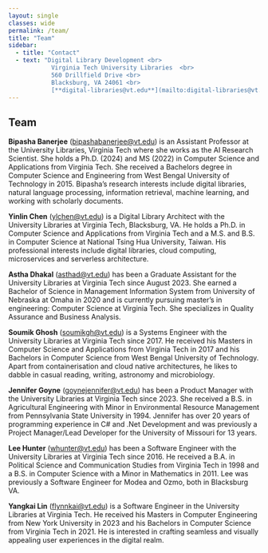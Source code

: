 ```yaml
---
layout: single
classes: wide
permalink: /team/
title: "Team"
sidebar:
  - title: "Contact"
  - text: "Digital Library Development <br>
            Virginia Tech University Libraries  <br>
            560 Drillfield Drive <br> 
            Blacksburg, VA 24061 <br>  
            [**digital-libraries@vt.edu**](mailto:digital-libraries@vt.edu)"
---
```

## Team

**Bipasha Banerjee** (<bipashabanerjee@vt.edu>) is an Assistant Professor at the University Libraries, Virginia Tech where she works as the AI Research Scientist. She holds a Ph.D. (2024) and MS (2022) in Computer Science and Applications from Virginia Tech. She received a Bachelors degree in Computer Science and Engineering from West Bengal University of Technology in 2015. Bipasha’s research interests include digital libraries, natural language processing, information retrieval, machine learning, and working with scholarly documents.

**Yinlin Chen** (<ylchen@vt.edu>) is a Digital Library Architect with the University Libraries at Virginia Tech, Blacksburg, VA. He holds a Ph.D. in Computer Science and Applications from Virginia Tech and a M.S. and B.S. in Computer Science at National Tsing Hua University, Taiwan. His professional interests include digital libraries, cloud computing, microservices and serverless architecture.

**Astha Dhakal**  (<asthad@vt.edu>) has been a Graduate Assistant for the University Libraries at Virginia Tech since August 2023. She earned a Bachelor of Science in Management Information System from University of Nebraska at Omaha in 2020 and is currently pursuing master’s in engineering: Computer Science at Virginia Tech. She specializes in Quality Assurance and Business Analysis. 

**Soumik Ghosh** (<soumikgh@vt.edu>) is a Systems Engineer with the University Libraries at Virginia Tech since 2017. He received his Masters in Computer Science and Applications from Virginia Tech in 2017 and his Bachelors in Computer Science from West Bengal University of Technology. Apart from containerisation and cloud native architectures, he likes to dabble in casual reading, writing, astronomy and microbiology.

**Jennifer Goyne** (<goynejennifer@vt.edu>) has been a Product Manager with the University Libraries at Virginia Tech since 2023. She received a B.S. in Agricultural Engineering with Minor in Environmental Resource Management from Pennsylvania State University in 1994. Jennifer has over 20 years of programming experience in C# and .Net Development and was previously a Project Manager/Lead Developer for the University of Missouri for 13 years.

**Lee Hunter** (<whunter@vt.edu>) has been a Software Engineer with the University Libraries at Virginia Tech since 2016. He received a B.A. in Political Science and Communication Studies from Virginia Tech in 1998 and a B.S. in Computer Science with a Minor in Mathematics in 2011. Lee was previously a Software Engineer for Modea and Ozmo, both in Blacksburg VA.

**Yangkai Lin** (flynnkai@vt.edu)  is a Software Engineer in the University Libraries at Virginia Tech. He received his Masters in Computer Engineering from New York University in 2023 and his Bachelors in Computer Science from Virginia Tech in 2021. He is interested in crafting seamless and visually appealing user experiences in the digital realm.

